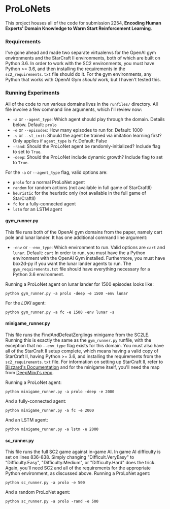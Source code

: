 # ProLoNets

This project houses all of the code for submission 2254, **Encoding Human Experts' Domain Knowledge to Warm Start Reinforcement Learning**. 

### Requirements

I've gone ahead and made two separate virtualenvs for the OpenAI gym environments and the StarCraft II environments, both of which are built on Python 3.6. In order to work with the SC2 environments, you must have Python >= 3.6, and then installing the requirements in the `sc2_requirements.txt` file should do it. For the gym environments, any Python that works with OpenAI Gym _should_ work, but I haven't tested this.

### Running Experiments

All of the code to run various domains lives in the `runfiles/` directory. 
All file involve a few command line arguments, which I'll review now:

* `-a` or `--agent_type`: Which agent should play through the domain. Details below. Default: `prolo`
* `-e` or `--episodes`: How many episodes to run for. Default: 1000
* `-s` or `--sl_init`: Should the agent be trained via imitation learning first? Only applies if `agent_type` is `fc`.Default: False
* `-rand`: Should the ProLoNet agent be randomly-initialized? Include flag to set to `True`.
* `-deep`: Should the ProLoNet include dynamic growth? Include flag to set to `True`.

For the `-a` or `--agent_type` flag, valid options are:
* `prolo` for a normal ProLoNet agent
* `random` for random actions (not available in full game of StarCraftII)
* `heuristic` for the heuristic only (not available in the full game of StarCraftII)
* `fc` for a fully-connected agent
* `lstm` for an LSTM agent

#### gym_runner.py

This file runs both of the OpenAI gym domains from the paper, namely cart pole and lunar lander. It has one additional command line argument:
* `-env` or `--env_type`: Which environment to run. Valid options are `cart` and `lunar`. Default: `cart`
In order to run, you  must have the a Python environment with the OpenAI Gym installed. Furthermore, you  must have box2d-py if you want the lunar lander agents to run. The `gym_requirements.txt` file should have everything necessary for a Python 3.6 environment.

Running a ProLoNet agent on lunar lander for 1500 episodes looks like:
```
python gym_runner.py -a prolo -deep -e 1500 -env lunar
```
For the _LOKI_ agent:
```
python gym_runner.py -a fc -e 1500 -env lunar -s
```

#### minigame_runner.py

This file runs the FindAndDefeatZerglings minigame from the SC2LE. Running this is exactly the same as the `gym_runner.py` runfile, with the exception that no `--env_type` flag exists for this domain. You must also have all of the StarCraft II setup complete, which means having a valid copy of StarCraft II, having Python >= 3.6, and installing the requirements from the `sc2_requirements.txt` file. For information on setting up StarCraft II, refer to [Blizzard's Documentation](https://github.com/Blizzard/s2client-proto) and for the minigame itself, you'll need the map from [DeepMind's repo](https://github.com/deepmind/pysc2).

Running a ProLoNet agent:
```
python minigame_runner.py -a prolo -deep -e 2000
```
And a fully-connected agent:
```
python minigame_runner.py -a fc -e 2000
```
And an LSTM agent:
```
python minigame_runner.py -a lstm -e 2000
```

#### sc_runner.py

This file runs the full SC2 game against in-game AI. In game AI difficulty is set on lines 836-838. Simply changing "Difficult.VeryEasy" to "Difficulty.Easy", "Difficulty.Medium", or "Difficulty.Hard" does the trick. Again, you'll need SC2 and all of the requirements for the appropriate Python environment, as discussed above.
Running a ProLoNet agent:
```
python sc_runner.py -a prolo -e 500
```
And a random ProLoNet agent:
```
python sc_runner.py -a prolo -rand -e 500
```
